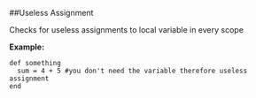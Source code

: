 ##Useless Assignment

Checks for useless assignments to local variable in every scope

**Example:**

```
def something
  sum = 4 + 5 #you don't need the variable therefore useless assignment
end
```